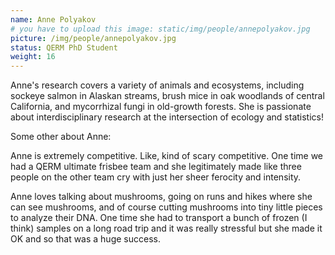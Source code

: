 ```yaml
---
name: Anne Polyakov
# you have to upload this image: static/img/people/annepolyakov.jpg
picture: /img/people/annepolyakov.jpg
status: QERM PhD Student
weight: 16
---
```


Anne's research covers a variety of animals and ecosystems, including sockeye salmon in Alaskan streams, brush mice in oak woodlands of central California, and mycorrhizal fungi in old-growth forests. She is passionate about interdisciplinary research at the intersection of ecology and statistics!

Some other about Anne:

Anne is extremely competitive. Like, kind of scary competitive. One time we had
a QERM ultimate frisbee team and she legitimately made like three people
on the other team cry with just her sheer ferocity and intensity.

Anne loves talking about mushrooms, going on runs and hikes where she can
see mushrooms, and of course cutting mushrooms into tiny little pieces to
analyze their DNA. One time she had to transport a bunch of frozen (I think)
samples on a long road trip and it was really stressful
but she made it OK and so that was a huge success.

